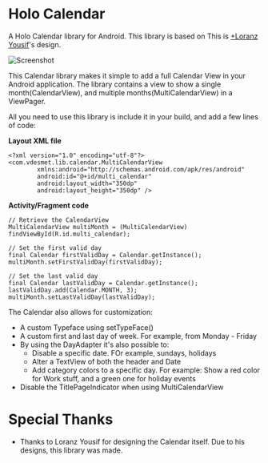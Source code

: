Holo Calendar
=============

A Holo Calendar library for Android. This library is based on This is [+Loranz Yousif](https://plus.google.com/+LoranzYousif "Loranz Yousif")'s design.

![Screenshot](https://raw.github.com/vdesmet93/holo-calendar/master/Calendar-preview.png)

This Calendar library makes it simple to add a full Calendar View in your Android application. The library contains a view to show a single month(CalendarView), and multiple months(MultiCalendarView) in a ViewPager.

All you need to use this library is include it in your build, and add a few lines of code:

**Layout XML file**
``` 
<?xml version="1.0" encoding="utf-8"?>
<com.vdesmet.lib.calendar.MultiCalendarView
        xmlns:android="http://schemas.android.com/apk/res/android"
        android:id="@+id/multi_calendar"
        android:layout_width="350dp"
        android:layout_height="350dp" />

```

**Activity/Fragment code**
```
// Retrieve the CalendarView
MultiCalendarView multiMonth = (MultiCalendarView) findViewById(R.id.multi_calendar);

// Set the first valid day
final Calendar firstValidDay = Calendar.getInstance();
multiMonth.setFirstValidDay(firstValidDay);

// Set the last valid day
final Calendar lastValidDay = Calendar.getInstance();
lastValidDay.add(Calendar.MONTH, 3);
multiMonth.setLastValidDay(lastValidDay);

```

The Calendar also allows for customization:
* A custom Typeface using setTypeFace()
* A custom first and last day of week. For example, from Monday - Friday
* By using the DayAdapter it's also possible to:
  * Disable a specific date. FOr example, sundays, holidays
  * Alter a TextView of both the header and Date
  * Add category colors to a specific day. For example: Show a red color for Work stuff, and a green one for holiday events
* Disable the TitlePageIndicator when using MultiCalendarView


Special Thanks
==============
* Thanks to Loranz Yousif for designing the Calendar itself. Due to his designs, this library was made. 
